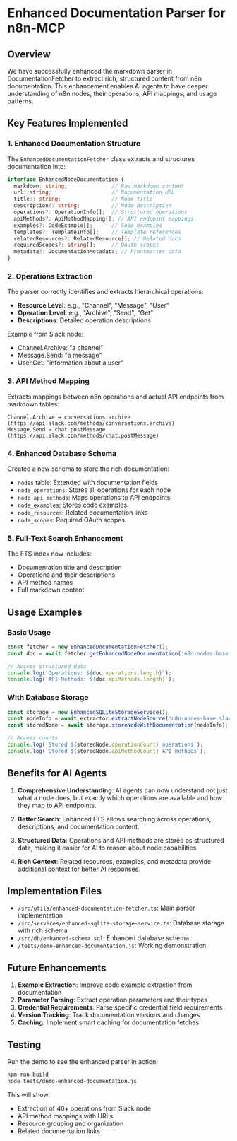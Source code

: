 # Enhanced Documentation Parser for n8n-MCP

## Overview

We have successfully enhanced the markdown parser in DocumentationFetcher to extract rich, structured content from n8n documentation. This enhancement enables AI agents to have deeper understanding of n8n nodes, their operations, API mappings, and usage patterns.

## Key Features Implemented

### 1. Enhanced Documentation Structure

The `EnhancedDocumentationFetcher` class extracts and structures documentation into:

```typescript
interface EnhancedNodeDocumentation {
  markdown: string;              // Raw markdown content
  url: string;                   // Documentation URL
  title?: string;                // Node title
  description?: string;          // Node description
  operations?: OperationInfo[];  // Structured operations
  apiMethods?: ApiMethodMapping[]; // API endpoint mappings
  examples?: CodeExample[];      // Code examples
  templates?: TemplateInfo[];    // Template references
  relatedResources?: RelatedResource[]; // Related docs
  requiredScopes?: string[];     // OAuth scopes
  metadata?: DocumentationMetadata; // Frontmatter data
}
```

### 2. Operations Extraction

The parser correctly identifies and extracts hierarchical operations:

- **Resource Level**: e.g., "Channel", "Message", "User"
- **Operation Level**: e.g., "Archive", "Send", "Get"
- **Descriptions**: Detailed operation descriptions

Example from Slack node:
- Channel.Archive: "a channel"
- Message.Send: "a message"
- User.Get: "information about a user"

### 3. API Method Mapping

Extracts mappings between n8n operations and actual API endpoints from markdown tables:

```
Channel.Archive → conversations.archive (https://api.slack.com/methods/conversations.archive)
Message.Send → chat.postMessage (https://api.slack.com/methods/chat.postMessage)
```

### 4. Enhanced Database Schema

Created a new schema to store the rich documentation:

- `nodes` table: Extended with documentation fields
- `node_operations`: Stores all operations for each node
- `node_api_methods`: Maps operations to API endpoints
- `node_examples`: Stores code examples
- `node_resources`: Related documentation links
- `node_scopes`: Required OAuth scopes

### 5. Full-Text Search Enhancement

The FTS index now includes:
- Documentation title and description
- Operations and their descriptions
- API method names
- Full markdown content

## Usage Examples

### Basic Usage

```javascript
const fetcher = new EnhancedDocumentationFetcher();
const doc = await fetcher.getEnhancedNodeDocumentation('n8n-nodes-base.slack');

// Access structured data
console.log(`Operations: ${doc.operations.length}`);
console.log(`API Methods: ${doc.apiMethods.length}`);
```

### With Database Storage

```javascript
const storage = new EnhancedSQLiteStorageService();
const nodeInfo = await extractor.extractNodeSource('n8n-nodes-base.slack');
const storedNode = await storage.storeNodeWithDocumentation(nodeInfo);

// Access counts
console.log(`Stored ${storedNode.operationCount} operations`);
console.log(`Stored ${storedNode.apiMethodCount} API methods`);
```

## Benefits for AI Agents

1. **Comprehensive Understanding**: AI agents can now understand not just what a node does, but exactly which operations are available and how they map to API endpoints.

2. **Better Search**: Enhanced FTS allows searching across operations, descriptions, and documentation content.

3. **Structured Data**: Operations and API methods are stored as structured data, making it easier for AI to reason about node capabilities.

4. **Rich Context**: Related resources, examples, and metadata provide additional context for better AI responses.

## Implementation Files

- `/src/utils/enhanced-documentation-fetcher.ts`: Main parser implementation
- `/src/services/enhanced-sqlite-storage-service.ts`: Database storage with rich schema
- `/src/db/enhanced-schema.sql`: Enhanced database schema
- `/tests/demo-enhanced-documentation.js`: Working demonstration

## Future Enhancements

1. **Example Extraction**: Improve code example extraction from documentation
2. **Parameter Parsing**: Extract operation parameters and their types
3. **Credential Requirements**: Parse specific credential field requirements
4. **Version Tracking**: Track documentation versions and changes
5. **Caching**: Implement smart caching for documentation fetches

## Testing

Run the demo to see the enhanced parser in action:

```bash
npm run build
node tests/demo-enhanced-documentation.js
```

This will show:
- Extraction of 40+ operations from Slack node
- API method mappings with URLs
- Resource grouping and organization
- Related documentation links